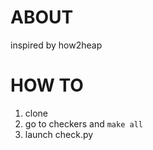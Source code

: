 # ABOUT

inspired by how2heap

# HOW TO

1. clone
2. go to checkers and `make all`
3. launch check.py

